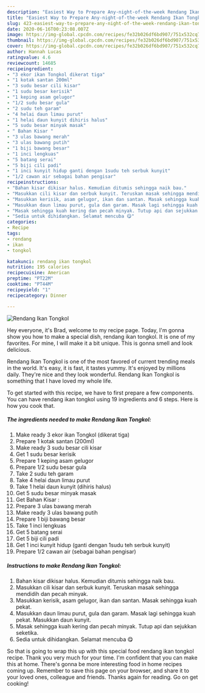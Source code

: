 ```yaml
---
description: "Easiest Way to Prepare Any-night-of-the-week Rendang Ikan Tongkol"
title: "Easiest Way to Prepare Any-night-of-the-week Rendang Ikan Tongkol"
slug: 423-easiest-way-to-prepare-any-night-of-the-week-rendang-ikan-tongkol
date: 2020-06-16T00:23:08.007Z
image: https://img-global.cpcdn.com/recipes/fe32b026df6bd907/751x532cq70/rendang-ikan-tongkol-resipi-foto-utama.jpg
thumbnail: https://img-global.cpcdn.com/recipes/fe32b026df6bd907/751x532cq70/rendang-ikan-tongkol-resipi-foto-utama.jpg
cover: https://img-global.cpcdn.com/recipes/fe32b026df6bd907/751x532cq70/rendang-ikan-tongkol-resipi-foto-utama.jpg
author: Hannah Lucas
ratingvalue: 4.6
reviewcount: 14685
recipeingredient:
- "3 ekor ikan Tongkol dikerat tiga"
- "1 kotak santan 200ml"
- "3 sudu besar cili kisar"
- "1 sudu besar kerisik"
- "1 keping asam gelugor"
- "1/2 sudu besar gula"
- "2 sudu teh garam"
- "4 helai daun limau purut"
- "1 helai daun kunyit dihiris halus"
- "5 sudu besar minyak masak"
- " Bahan Kisar "
- "3 ulas bawang merah"
- "3 ulas bawang putih"
- "1 biji bawang besar"
- "1 inci lengkuas"
- "5 batang serai"
- "5 biji cili padi"
- "1 inci kunyit hidup ganti dengan 1sudu teh serbuk kunyit"
- "1/2 cawan air sebagai bahan pengisar"
recipeinstructions:
- "Bahan kisar dikisar halus. Kemudian ditumis sehingga naik bau."
- "Masukkan cili kisar dan serbuk kunyit. Teruskan masak sehingga mendidih dan pecah minyak."
- "Masukkan kerisik, asam gelugor, ikan dan santan. Masak sehingga kuah pekat."
- "Masukkan daun limau purut, gula dan garam. Masak lagi sehingga kuah pekat. Masukkan daun kunyit."
- "Masak sehingga kuah kering dan pecah minyak. Tutup api dan sejukkan seketika."
- "Sedia untuk dihidangkan. Selamat mencuba 😋"
categories:
- Recipe
tags:
- rendang
- ikan
- tongkol

katakunci: rendang ikan tongkol 
nutrition: 195 calories
recipecuisine: American
preptime: "PT22M"
cooktime: "PT44M"
recipeyield: "1"
recipecategory: Dinner

---
```



![Rendang Ikan Tongkol](https://img-global.cpcdn.com/recipes/fe32b026df6bd907/751x532cq70/rendang-ikan-tongkol-resipi-foto-utama.jpg)

Hey everyone, it's Brad, welcome to my recipe page. Today, I'm gonna show you how to make a special dish, rendang ikan tongkol. It is one of my favorites. For mine, I will make it a bit unique. This is gonna smell and look delicious.

Rendang Ikan Tongkol is one of the most favored of current trending meals in the world. It's easy, it is fast, it tastes yummy. It's enjoyed by millions daily. They're nice and they look wonderful. Rendang Ikan Tongkol is something that I have loved my whole life.




To get started with this recipe, we have to first prepare a few components. You can have rendang ikan tongkol using 19 ingredients and 6 steps. Here is how you cook that.

<!--inarticleads1-->

##### The ingredients needed to make Rendang Ikan Tongkol:

1. Make ready 3 ekor ikan Tongkol (dikerat tiga)
1. Prepare 1 kotak santan (200ml)
1. Make ready 3 sudu besar cili kisar
1. Get 1 sudu besar kerisik
1. Prepare 1 keping asam gelugor
1. Prepare 1/2 sudu besar gula
1. Take 2 sudu teh garam
1. Take 4 helai daun limau purut
1. Take 1 helai daun kunyit (dihiris halus)
1. Get 5 sudu besar minyak masak
1. Get  Bahan Kisar :
1. Prepare 3 ulas bawang merah
1. Make ready 3 ulas bawang putih
1. Prepare 1 biji bawang besar
1. Take 1 inci lengkuas
1. Get 5 batang serai
1. Get 5 biji cili padi
1. Get 1 inci kunyit hidup (ganti dengan 1sudu teh serbuk kunyit)
1. Prepare 1/2 cawan air (sebagai bahan pengisar)




<!--inarticleads2-->

##### Instructions to make Rendang Ikan Tongkol:

1. Bahan kisar dikisar halus. Kemudian ditumis sehingga naik bau.
1. Masukkan cili kisar dan serbuk kunyit. Teruskan masak sehingga mendidih dan pecah minyak.
1. Masukkan kerisik, asam gelugor, ikan dan santan. Masak sehingga kuah pekat.
1. Masukkan daun limau purut, gula dan garam. Masak lagi sehingga kuah pekat. Masukkan daun kunyit.
1. Masak sehingga kuah kering dan pecah minyak. Tutup api dan sejukkan seketika.
1. Sedia untuk dihidangkan. Selamat mencuba 😋




So that is going to wrap this up with this special food rendang ikan tongkol recipe. Thank you very much for your time. I'm confident that you can make this at home. There's gonna be more interesting food in home recipes coming up. Remember to save this page on your browser, and share it to your loved ones, colleague and friends. Thanks again for reading. Go on get cooking!
